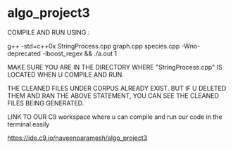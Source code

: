 # algo_project3

COMPILE AND RUN USING :

g++ -std=c++0x StringProcess.cpp graph.cpp species.cpp -Wno-deprecated -lboost_regex && ./a.out 1

MAKE SURE YOU ARE IN THE DIRECTORY WHERE "StringProcess.cpp" IS LOCATED WHEN U COMPILE
AND RUN.

THE CLEANED FILES UNDER CORPUS ALREADY EXIST. BUT IF U DELETED THEM AND RAN
THE ABOVE STATEMENT, YOU CAN SEE THE CLEANED FILES BEING GENERATED.

LINK TO OUR C9 workspace where u can compile and run our code in the terminal easily

https://ide.c9.io/naveenparamesh/algo_project3